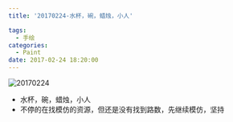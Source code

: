 ```yaml
---
title: '20170224-水杯，碗，蜡烛，小人'

tags:
  - 手绘
categories:
  - Paint
date: 2017-02-24 18:20:00
---
```


![20170224](/img/Paint/20170224.jpg)

<!--more-->
- 水杯，碗，蜡烛，小人
- 不停的在找模仿的资源，但还是没有找到路数，先继续模仿，坚持
